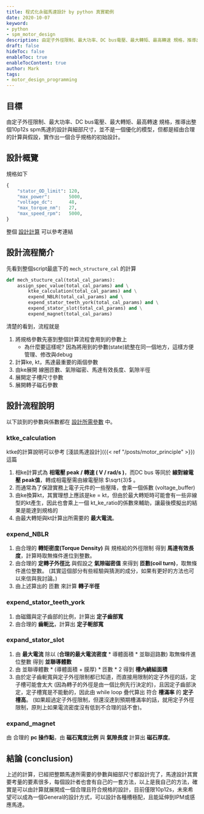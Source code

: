 ```yaml
---
title: 程式化永磁馬達設計 by python 真實範例
date: 2020-10-07
keyword:
- python
- spm_motor_design
description: 由定子外徑限制、最大功率、DC bus電壓、最大轉矩、最高轉速 規格，推導出整個10p12s spm馬達的設計與細部尺寸，並不是一個優化的模型，但都是經由合理的計算與假設，實作出一個合乎規格的初始設計。
draft: false
hideToc: false
enableToc: true
enableTocContent: true
author: Mark
tags:
- motor_design_programming
---
```


## 目標

由定子外徑限制、最大功率、DC bus電壓、最大轉矩、最高轉速 規格，推導出整個10p12s spm馬達的設計與細部尺寸，並不是一個優化的模型，但都是經由合理的計算與假設，實作出一個合乎規格的初始設計。

## 設計概覽

規格如下 

```python
{
    "stator_OD_limit": 120,
    "max_power":       5000,
    "voltage_dc":      48,
    "max_torque_nm":   27,
    "max_speed_rpm":   5000,
}
```

整個 [設計計算](https://github.com/MarkWengSTR/ansys-maxwell-EM-design-online/blob/master/params/ktke_calculation.py) 可以參考連結 

## 設計流程簡介

先看到整個script最底下的 `mech_structure_cal` 的計算

```python
def mech_stucture_cal(total_cal_params):
    assign_spec_value(total_cal_params) and \
        ktke_calculation(total_cal_params) and \
        expend_NBLR(total_cal_params) and \
        expend_stator_teeth_york(total_cal_params) and \
        expend_stator_slot(total_cal_params) and \
        expend_magnet(total_cal_params)
```

清楚的看到，流程就是

1. 將規格參數先塞到整個計算流程會用到的參數上
   - 為什麼要這樣呢?  因為將用到的參數(state)統整在同一個地方，這樣方便管理、修改與debug
2. 計算ke, kt，馬達最重要的兩個參數
3. 由ke展開 線圈匝數、氣隙磁密、馬達有效長度、氣隙半徑
4. 展開定子槽尺寸參數
5. 展開轉子磁石參數

## 設計流程說明

以下談到的參數與係數都在 [設計所需參數](https://github.com/MarkWengSTR/ansys-maxwell-EM-design-online/blob/master/params/motor_params.py) 中。

### ktke_calculation

ktke的計算說明可以參考  [淺談馬達設計]({{< ref "/posts/motor_principle" >}}) 這篇

1. 相ke計算式為  **相電壓 peak / 轉速 ( V / rad/s )**，而DC bus 等同於 **線對線電壓 peak值**，轉成相電壓需由線電壓除 $\sqrt{3}$ 。
2. 而通常為了保證實務上電子元件的一些壓降，會乘一個係數 (voltage_buffer)
3. 由ke換算kt，其實理想上應該是ke = kt，但由於最大轉矩時可能會有一些非線型的kt產生，因此也會乘上一個 kt_ke_ratio的係數來輔助，讓最後模擬出的結果是能達到規格的
4. 由最大轉矩與kt計算出所需要的 **最大電流**。

### expend_NBLR

1. 由合理的 **轉矩密度(Torque Density)** 與 規格給的外徑限制 得到 **馬達有效長度**，計算時取無條件進位到整數。
2. 由合理的 **定轉子外徑比** 與假設之 **氣隙磁密值** 來得到 **匝數(coil turn)**，取無條件進位整數。  (其實這個部分有些經驗與猜測的成分，如果有更好的方法也可以來信與我討論。)
3. 由上述算出的 匝數 來計算 **轉子半徑**

### expend_stator_teeth_york

1. 由磁鐵與定子齒部的比例，計算出 **定子齒部寬**
2. 由合理的 **齒軛比**，計算出 **定子軛部寬**

### expand_stator_slot

1. 由 **最大電流** 除以 (**合理的最大電流密度** * 導體面積 * 並聯迴路數) 取無條件進位整數 得到 **並聯導體數**
2. 由 並聯導體數 * (導體面積 + 膜厚) * 匝數 * 2 得到 **槽內繞組面積**
3. 由於定子齒軛寬與定子外徑限制都已知道，而直接用限制的定子外徑的話，定子槽可能會太大 (因為轉子的外徑是由一個比例先行決定的)，且因定子齒部決定，定子槽寬是不能動的，因此由 while loop 疊代算出 符合 **槽滿率** 的 **定子槽高**。 (如果超過定子外徑限制，但還沒達到預期槽滿率的話，就用定子外徑限制，原則上如果電流密度沒有低到不合理的話不會)。

### expand_magnet

由 合理的 **pc 操作點**，由 **磁石寬度比例** 與 **氣隙長度** 計算出 **磁石厚度**。

## 結論 (conclusion)

上述的計算，已經把整顆馬達所需要的參數與細部尺寸都設計完了，馬達設計其實要考量的要素很多，每個設計者也會有自己的一套方法，以上是我自己的方法，確實是可以由計算就展開成一個合理且符合規格的設計，目前僅限10p12s，未來希望可以成為一個General的設計方式，可以設計各種槽極配，且能延伸到IPM或感應馬達。

